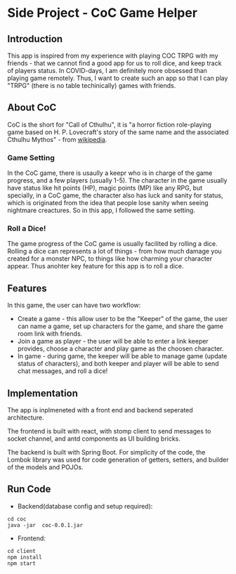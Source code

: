 Side Project - CoC Game Helper 
============

## Introduction
This app is inspired from my experience with playing COC TRPG with my friends - that we cannot find a good app for us to roll dice, and keep track of players status. In COVID-days, I am definitely more obsessed than playing game remotely. Thus, I want to create such an app so that I can play "TRPG" (there is no table techinically) games with friends. 

## About CoC
CoC is the short for "Call of Cthulhu", it is "a horror fiction role-playing game based on H. P. Lovecraft's story of the same name and the associated Cthulhu Mythos" - from [wikipedia](https://en.wikipedia.org/wiki/Call_of_Cthulhu_(role-playing_game)).

### Game Setting
In the CoC game, there is usaully a keepr who is in charge of the game progress, and a few players (usually 1-5). The character in the game usually have status like hit points (HP), magic points (MP) like any RPG, but specially, in a CoC game, the character also has luck and sanity for status, which is originated from the idea that people lose sanity when seeing nightmare creactures. So in this app, I followed the same setting. 

### Roll a Dice!
The game progress of the CoC game is usually facilited by rolling a dice. Rolling a dice can represents a lot of things - from how much damage you created for a monster NPC, to things like how charming your character appear. Thus anohter key feature for this app is to roll a dice. 

## Features
In this game, the user can have two workflow:
- Create a game - this allow user to be the "Keeper" of the game, the user can name a game, set up characters for the game, and share the game room link with friends.
- Join a game as player - the user will be able to enter a link keeper provides, choose a character and play game as the choosen character. 
- In game - during game, the keeper will be able to manage game (update status of characters), and both keeper and player will be able to send chat messages, and roll a dice!

## Implementation 
The app is inplmeneted with a front end and backend seperated architecture. 

The frontend is built with react, with stomp client to send messages to socket channel, and antd components as UI building bricks.

The backend is built with Spring Boot. For simplicity of the code, the Lombok library was used for code generation of getters, setters, and builder of the models and POJOs.

## Run Code
- Backend(database config and setup required):
```
cd coc
java -jar  coc-0.0.1.jar
```
- Frontend:
```
cd client
npm install
npm start
```

